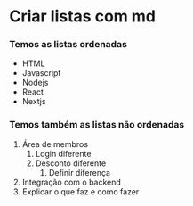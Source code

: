 # Criar listas com md

### Temos as listas ordenadas <ol>

* HTML
* Javascript 
* Nodejs
* React
* Nextjs

### Temos também as listas não ordenadas <ul>

1. Área de membros
    1. Login diferente
    2. Desconto diferente
        1. Definir diferença
2. Integração com o backend
3. Explicar o que faz e como fazer